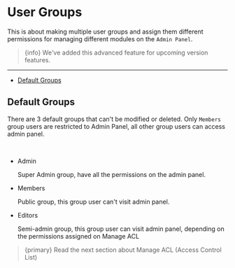 # User Groups

This is about making multiple user groups and assign them different permissions for managing different modules on the `Admin Panel`.

> {info} We've added this advanced feature for upcoming version features.

---

- [Default Groups](#Default-Groups)

<a name="Default-Groups"></a>
## Default Groups

There are 3 default groups that can't be modified or deleted. Only `Members` group users are restricted to Admin Panel, all other group users can access admin panel.

<br>

- Admin

    Super Admin group, have all the permissions on the admin panel.

- Members

    Public group, this group user can't visit admin panel.

- Editors

    Semi-admin group, this group user can visit admin panel, depending on the permissions assigned on Manage ACL


> {primary} Read the next section about Manage ACL (Access Control List)